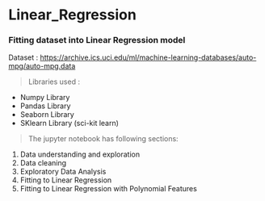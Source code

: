 # Linear_Regression
### Fitting dataset into Linear Regression model

Dataset : https://archive.ics.uci.edu/ml/machine-learning-databases/auto-mpg/auto-mpg.data
> Libraries used :
* Numpy Library
* Pandas Library
* Seaborn Library
* SKlearn Library (sci-kit learn)

> The jupyter notebook has following sections:
1. Data understanding and exploration
2. Data cleaning
3. Exploratory Data Analysis
4. Fitting to Linear Regression
5. Fitting to Linear Regression with Polynomial Features
